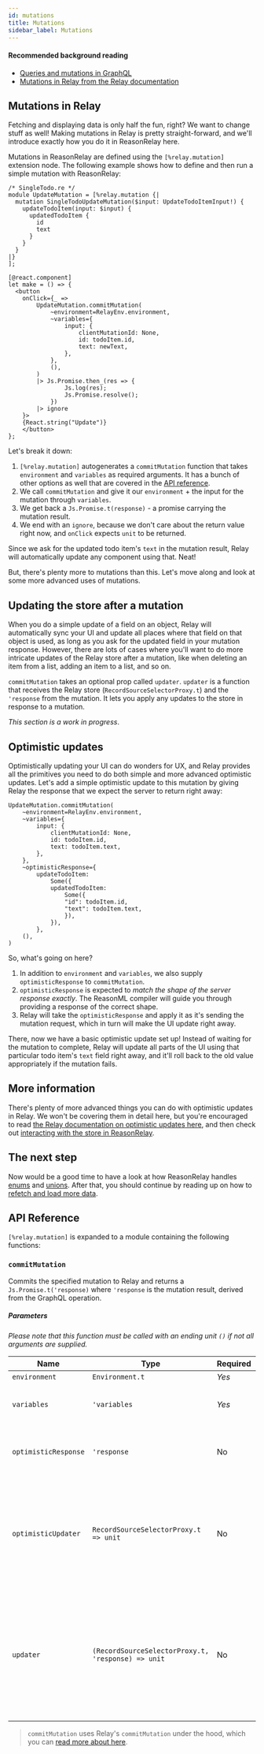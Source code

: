 ```yaml
---
id: mutations
title: Mutations
sidebar_label: Mutations
---
```


#### Recommended background reading

- [Queries and mutations in GraphQL](https://graphql.org/learn/queries/)
- [Mutations in Relay from the Relay documentation](https://relay.dev/docs/en/mutations)

## Mutations in Relay

Fetching and displaying data is only half the fun, right? We want to change stuff as well! Making mutations in Relay is pretty straight-forward, and we'll introduce exactly how you do it in ReasonRelay here.

Mutations in ReasonRelay are defined using the `[%relay.mutation]` extension node. The following example shows how to define and then run a simple mutation with ReasonRelay:

```reason
/* SingleTodo.re */
module UpdateMutation = [%relay.mutation {|
  mutation SingleTodoUpdateMutation($input: UpdateTodoItemInput!) {
    updateTodoItem(input: $input) {
      updatedTodoItem {
        id
        text
      }
    }
  }
|}
];

[@react.component]
let make = () => {
  <button
    onClick={_ =>
        UpdateMutation.commitMutation(
            ~environment=RelayEnv.environment,
            ~variables={
                input: {
                    clientMutationId: None,
                    id: todoItem.id,
                    text: newText,
                },
            },
            (),
        )
        |> Js.Promise.then_(res => {
                Js.log(res);
                Js.Promise.resolve();
            })
        |> ignore
    }>
    {React.string("Update")}
    </button>
};

```

Let's break it down:

1. `[%relay.mutation]` autogenerates a `commitMutation` function that takes `environment` and `variables` as required arguments. It has a bunch of other options as well that are covered in the [API reference](#api-reference).
2. We call `commitMutation` and give it our `environment` + the input for the mutation through `variables`.
3. We get back a `Js.Promise.t(response)` - a promise carrying the mutation result.
4. We end with an `ignore`, because we don't care about the return value right now, and `onClick` expects `unit` to be returned.

Since we ask for the updated todo item's `text` in the mutation result, Relay will automatically update any component using that.
Neat!

But, there's plenty more to mutations than this. Let's move along and look at some more advanced uses of mutations.

## Updating the store after a mutation

When you do a simple update of a field on an object, Relay will automatically sync your UI and update all places where that field on that object is used, as long as you ask for the updated field in your mutation response. However, there are lots of cases where you'll want to do more intricate updates of the Relay store after a mutation, like when deleting an item from a list, adding an item to a list, and so on.

`commitMutation` takes an optional prop called `updater`. `updater` is a function that receives the Relay store (`RecordSourceSelectorProxy.t`) and the `'response` from the mutation. It lets you apply any updates to the store in response to a mutation.

_This section is a work in progress_.

## Optimistic updates

Optimistically updating your UI can do wonders for UX, and Relay provides all the primitives you need to do both simple and more advanced optimistic updates. Let's add a simple optimistic update to this mutation by giving Relay the response that we expect the server to return right away:

```reason
UpdateMutation.commitMutation(
    ~environment=RelayEnv.environment,
    ~variables={
        input: {
            clientMutationId: None,
            id: todoItem.id,
            text: todoItem.text,
        },
    },
    ~optimisticResponse={
        updateTodoItem:
            Some({
            updatedTodoItem:
                Some({
                "id": todoItem.id,
                "text": todoItem.text,
                }),
            }),
        },
    (),
)
```

So, what's going on here?

1. In addition to `environment` and `variables`, we also supply `optimisticResponse` to `commitMutation`.
2. `optimisticResponse` is expected to _match the shape of the server response exactly_. The ReasonML compiler will guide you through providing a response of the correct shape.
3. Relay will take the `optimisticResponse` and apply it as it's sending the mutation request, which in turn will make the UI update right away.

There, now we have a basic optimistic update set up! Instead of waiting for the mutation to complete, Relay will update all parts of the UI using that particular todo item's `text` field right away, and it'll roll back to the old value appropriately if the mutation fails.

## More information

There's plenty of more advanced things you can do with optimistic updates in Relay. We won't be covering them in detail here, but you're encouraged to read [the Relay documentation on optimistic updates here](https://relay.dev/docs/en/mutations#optimistic-updates), and then check out [interacting with the store in ReasonRelay](interacting-with-the-store).

## The next step

Now would be a good time to have a look at how ReasonRelay handles [enums](enums) and [unions](unions). After that, you should continue by reading up on how to [refetch and load more data](refetching-and-loading-more-data).

## API Reference

`[%relay.mutation]` is expanded to a module containing the following functions:

### `commitMutation`

Commits the specified mutation to Relay and returns a `Js.Promise.t('response)` where `'response` is the mutation result, derived from the GraphQL operation.

##### Parameters

_Please note that this function must be called with an ending unit `()` if not all arguments are supplied._

| Name                 | Type                                               | Required | Notes                                                                                                                                                                                                                      |
| -------------------- | -------------------------------------------------- | -------- | -------------------------------------------------------------------------------------------------------------------------------------------------------------------------------------------------------------------------- |
| `environment`        | `Environment.t`                                    | _Yes_    |                                                                                                                                                                                                                            |
| `variables`          | `'variables`                                       | _Yes_    | Variables derived from the GraphQL operation                                                                                                                                                                               |
| `optimisticResponse` | `'response`                                        | No       | The shape of the response, derived from the GraphQL operation.                                                                                                                                                             |
| `optimisticUpdater`  | `RecordSourceSelectorProxy.t => unit`              | No       | An updater that can update the store optimistically. [Read more about optimistic updaters here in the Relay docs](https://relay.dev/docs/en/mutations#using-updater-and-optimisticupdater)                                 |
| `updater`            | `(RecordSourceSelectorProxy.t, 'response) => unit` | No       | An updater that will be applied to the store when the mutation results are merged to the store. [Read more about updaters here in the Relay docs](https://relay.dev/docs/en/mutations#using-updater-and-optimisticupdater) |

> `commitMutation` uses Relay's `commitMutation` under the hood, which you can [read more about here](https://relay.dev/docs/en/mutations#commitmutation).
